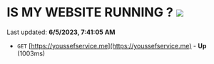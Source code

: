 # IS MY WEBSITE RUNNING ? [![](https://img.shields.io/static/v1?label=Sponsor&message=%E2%9D%A4&logo=GitHub&color=%23fe8e86)](https://github.com/sponsors/<username>)

Last updated: **6/5/2023, 7:41:05 AM**

- `GET` [https://youssefservice.me](https://youssefservice.me) - **Up** (1003ms)
